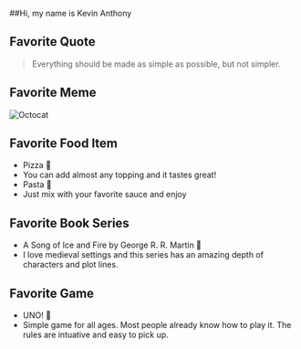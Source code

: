 ##Hi, my name is Kevin Anthony

## Favorite Quote
> Everything should be made as simple as possible, but not simpler.

## Favorite Meme
![Octocat](http://i0.kym-cdn.com/entries/icons/original/000/018/034/Octocat.png)

## Favorite Food Item
* Pizza :pizza:
 * You can add almost any topping and it tastes great!
* Pasta :spaghetti:
 * Just mix with your favorite sauce and enjoy

## Favorite Book Series
 * A Song of Ice and Fire by George R. R. Martin :blue_book:
  * I love medieval settings and this series has an amazing depth of characters and plot lines.

## Favorite Game
 * UNO! :flower_playing_cards:
  * Simple game for all ages.  Most people already know how to play it.  The rules are intuative and easy to pick up.
